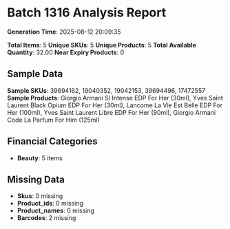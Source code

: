 # Batch 1316 Analysis Report

**Generation Time**: 2025-08-12 20:09:35

**Total Items**: 5
**Unique SKUs**: 5
**Unique Products**: 5
**Total Available Quantity**: 32.00
**Near Expiry Products**: 0

## Sample Data
**Sample SKUs**: 39694162, 19040352, 19042153, 39694496, 17472557
**Sample Products**: Giorgio Armani SI Intense EDP For Her (30ml), Yves Saint Laurent Black Opium EDP For Her (30ml), Lancome La Vie Est Belle EDP For Her (100ml), Yves Saint Laurent Libre EDP For Her (90ml), Giorgio Armani Code La Parfum For Him (125ml)

## Financial Categories
- **Beauty**: 5 items

## Missing Data
- **Skus**: 0 missing
- **Product_ids**: 0 missing
- **Product_names**: 0 missing
- **Barcodes**: 2 missing
